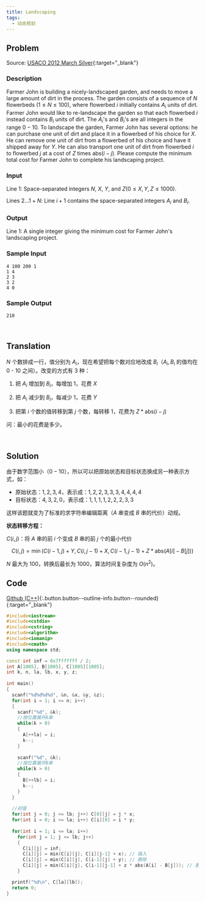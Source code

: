 ```yaml
---
title: Landscaping
tags:
  - 动态规划
---
```



## Problem

Source: [USACO 2012 March Silver](http://www.usaco.org/index.php?page=viewproblem2&cpid=126){:target="_blank"}


### Description

Farmer John is building a nicely-landscaped garden, and needs to move a large amount of dirt in the process. The garden consists of a sequence of $N$ flowerbeds $(1 \leq N \leq 100)$, where flowerbed $i$ initially contains $A_i$ units of dirt.  Farmer John would like to re-landscape the garden so that each flowerbed $i$ instead contains $B_i$ units of dirt.  The $A_i$'s and $B_i$'s are all integers in the range $0 - 10$. To landscape the garden, Farmer John has several options: he can purchase one unit of dirt and place it in a flowerbed of his choice for $X$.  He can remove one unit of dirt from a flowerbed of his choice and have it shipped away for ​$Y$. He can also transport one unit of dirt from flowerbed $i$ to flowerbed $j$ at a cost of $Z$ times $\text{abs}(i-j)$.  Please compute the minimum total cost for Farmer John to complete his landscaping project.


### Input

Line $1$: Space-separated integers $N$, $X$, $Y$, and $Z (0 \leq X, Y, Z \leq 1000)$.

Lines $2 \dots 1+N​$: Line $i+1​$ contains the space-separated integers $A_i​$ and $B_i​$.


### Output

Line $1$: A single integer giving the minimum cost for Farmer John's landscaping project.


### Sample Input

```
4 100 200 1
1 4
2 3
3 2
4 0
```


### Sample Output

```
210
```


&nbsp;

## Translation

$N$ 个数排成一行，值分别为 $A_i$，现在希望把每个数对应地改成 $B_i$（$A_i, B_i$ 的值均在 0 - 10 之间）。改变的方式有 3 种：

1. 把 $A_i$ 增加到 $B_i$，每增加 1，花费 $X$

2. 把 $A_i$ 减少到 $B_i$，每减少 1，花费 $Y$

3. 把第 $i$ 个数的值转移到第 $j$ 个数，每转移 1，花费为 $Z * \text{abs}(i-j)$

问：最小的花费是多少。



&nbsp;

## Solution

由于数字范围小（$0-10$），所以可以把原始状态和目标状态换成另一种表示方式，如：

- 原始状态：$1, 2, 3, 4$，表示成：$1, 2, 2, 3, 3, 3, 4, 4, 4, 4$
- 目标状态：$4, 3, 2, 0$，表示成：$1, 1, 1, 1, 2, 2, 2, 3, 3$

这样该题就变为了标准的求字符串编辑距离（$A$ 串变成 $B$ 串的代价）动规。


**状态转移方程：**

$C(i,j)$：将 $A$ 串的前 $i$ 个变成 $B$ 串的前 $j$ 个的最小代价

$$
C(i, j) = \min \Big( C(i - 1, j) + Y,     C(i, j - 1) + X,    C(i - 1, j - 1) + Z * \text{abs}(A[i] - B[j]) \Big)
$$

$N$ 最大为 100，转换后最长为 1000，算法时间复杂度为 $O(n^2)$。


## Code

[Github (C++)](https://github.com/Renovamen/OI-ACM/blob/master/code/动态规划/其他/USACO2012-March-Silver-Landscaping.cpp){:.button.button--outline-info.button--rounded}{:target="_blank"}


```c++
#include<iostream>
#include<cstdio>
#include<cstring>
#include<algorithm>
#include<iomanip>
#include<cmath>
using namespace std;

const int inf = 0x7fffffff / 2;
int A[1005], B[1005], C[1005][1005];
int k, n, la, lb, x, y, z;
 
int main()
{
  scanf("%d%d%d%d", &n, &x, &y, &z);
  for(int i = 1; i <= n; i++) 
  {
    scanf("%d", &k); 
    //按位置展开A串
    while(k > 0) 
    { 
      A[++la] = i; 
      k--;
    }
    
    scanf("%d", &k); 
    //按位置展开B串
    while(k > 0) 
    { 
      B[++lb] = i; 
      k--;
    }
  }
  
  //初值
  for(int j = 0; j <= lb; j++) C[0][j] = j * x;
  for(int i = 0; i <= la; i++) C[i][0] = i * y;
 
  for(int i = 1; i <= la; i++)
    for(int j = 1; j <= lb; j++) 
    {
      C[i][j] = inf;
      C[i][j] = min(C[i][j], C[i][j-1] + x); // 插入
      C[i][j] = min(C[i][j], C[i-1][j] + y); // 删除
      C[i][j] = min(C[i][j], C[i-1][j-1] + z * abs(A[i] - B[j])); // 更改
    }  

  printf("%d\n", C[la][lb]);
  return 0;
}
```
